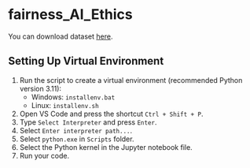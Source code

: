 # fairness_AI_Ethics
You can download dataset [here](https://www.kaggle.com/datasets/ziya07/diabetes-clinical-dataset100k-rows).
## Setting Up Virtual Environment

1. Run the script to create a virtual environment (recommended Python version 3.11):
    - Windows: `installenv.bat`
    - Linux: `installenv.sh`
2. Open VS Code and press the shortcut `Ctrl + Shift + P`.
3. Type `Select Interpreter` and press `Enter`.
4. Select `Enter interpreter path...`.
5. Select `python.exe` in `Scripts` folder.
6. Select the Python kernel in the Jupyter notebook file.
7. Run your code.